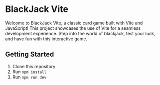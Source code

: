 # BlackJack Vite

Welcome to BlackJack Vite, a classic card game built with Vite and JavaScript! This project showcases the use of Vite for a seamless development experience. Step into the world of blackjack, test your luck, and have fun with this interactive game.

## Getting Started

1. Clone this repository
2. Run `npm install`
3. Run `npm run dev`
